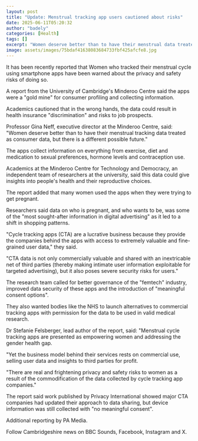 ```yaml
---
layout: post
title: "Update: Menstrual tracking app users cautioned about risks"
date: 2025-06-11T05:20:32
author: "badely"
categories: [Health]
tags: []
excerpt: "Women deserve better than to have their menstrual data treated as consumer data, say researchers."
image: assets/images/75bdaf41638083684733fbf425afcfe8.jpg
---
```


It has been recently reported that Women who tracked their menstrual cycle using smartphone apps have been warned about the privacy and safety risks of doing so.

A report from the University of Cambridge's Minderoo Centre said the apps were a "gold mine" for consumer profiling and collecting information.

Academics cautioned that in the wrong hands, the data could result in health insurance "discrimination" and risks to job prospects.

Professor Gina Neff, executive director at the Minderoo Centre, said: "Women deserve better than to have their menstrual tracking data treated as consumer data, but there is a different possible future."

The apps collect information on everything from exercise, diet and medication to sexual preferences, hormone levels and contraception use.

Academics at the Minderoo Centre for Technology and Democracy, an independent team of researchers at the university, said this data could give insights into people's health and their reproductive choices.

The report added that many women used the apps when they were trying to get pregnant.

Researchers said data on who is pregnant, and who wants to be, was some of the "most sought-after information in digital advertising" as it led to a shift in shopping patterns.

"Cycle tracking apps (CTA) are a lucrative business because they provide the companies behind the apps with access to extremely valuable and fine-grained user data," they said.

"CTA data is not only commercially valuable and shared with an inextricable net of third parties (thereby making intimate user information exploitable for targeted advertising), but it also poses severe security risks for users."

The research team called for better governance of the "femtech" industry, improved data security of these apps and the introduction of "meaningful consent options".

They also wanted bodies like the NHS to launch alternatives to commercial tracking apps with permission for the data to be used in valid medical research.

Dr Stefanie Felsberger, lead author of the report, said: "Menstrual cycle tracking apps are presented as empowering women and addressing the gender health gap.

"Yet the business model behind their services rests on commercial use, selling user data and insights to third parties for profit.

"There are real and frightening privacy and safety risks to women as a result of the commodification of the data collected by cycle tracking app companies."

The report said work published by Privacy International showed major CTA companies had updated their approach to data sharing, but device information was still collected with "no meaningful consent".

Additional reporting by PA Media.

Follow Cambridgeshire news on BBC Sounds, Facebook, Instagram and X.

